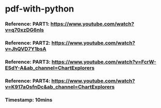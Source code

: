 # pdf-with-python

### Reference: PART1: https://www.youtube.com/watch?v=q70xzDG6nls
### Reference: PART2: https://www.youtube.com/watch?v=JhQVD7Y1bsA
### Reference: PART3: https://www.youtube.com/watch?v=FcrW-ESdY-A&ab_channel=ChartExplorers
### Reference: PART4: https://www.youtube.com/watch?v=K917aOsfnDc&ab_channel=ChartExplorers

### Timestamp: 10mins
